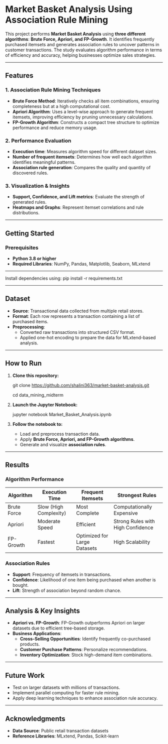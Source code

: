 # **Market Basket Analysis Using Association Rule Mining**

This project performs **Market Basket Analysis** using **three different algorithms**: **Brute Force, Apriori, and FP-Growth**. It identifies frequently purchased itemsets and generates association rules to uncover patterns in customer transactions. The study evaluates algorithm performance in terms of efficiency and accuracy, helping businesses optimize sales strategies.

---

## **Features**

### **1. Association Rule Mining Techniques**
- **Brute Force Method**: Iteratively checks all item combinations, ensuring completeness but at a high computational cost.
- **Apriori Algorithm**: Uses a level-wise approach to generate frequent itemsets, improving efficiency by pruning unnecessary calculations.
- **FP-Growth Algorithm**: Constructs a compact tree structure to optimize performance and reduce memory usage.

### **2. Performance Evaluation**
- **Execution time**: Measures algorithm speed for different dataset sizes.
- **Number of frequent itemsets**: Determines how well each algorithm identifies meaningful patterns.
- **Association rule generation**: Compares the quality and quantity of discovered rules.

### **3. Visualization & Insights**
- **Support, Confidence, and Lift metrics**: Evaluate the strength of generated rules.
- **Heatmaps and Graphs**: Represent itemset correlations and rule distributions.

---

## **Getting Started**

### **Prerequisites**
- **Python 3.8 or higher**
- **Required Libraries**: NumPy, Pandas, Matplotlib, Seaborn, MLxtend
---
Install dependencies using: pip install -r requirements.txt


---

## **Dataset**
- **Source**: Transactional data collected from multiple retail stores.
- **Format**: Each row represents a transaction containing a list of purchased items.
- **Preprocessing**:
  - Converted raw transactions into structured CSV format.
  - Applied one-hot encoding to prepare the data for MLxtend-based analysis.

---

## **How to Run**

1. **Clone this repository:**
  
   git clone https://github.com/shalini363/market-basket-analysis.git

   cd data_mining_midterm
  

3. **Launch the Jupyter Notebook:**
   
   jupyter notebook Market_Basket_Analysis.ipynb
  

4. **Follow the notebook to:**
   - Load and preprocess transaction data.
   - Apply **Brute Force, Apriori, and FP-Growth algorithms**.
   - Generate and visualize **association rules**.

---

## **Results**

### **Algorithm Performance**
| Algorithm   | Execution Time | Frequent Itemsets | Strongest Rules |
|------------|---------------|-------------------|----------------|
| Brute Force | Slow (High Complexity) | Most Complete | Computationally Expensive |
| Apriori | Moderate Speed | Efficient | Strong Rules with High Confidence |
| FP-Growth | Fastest | Optimized for Large Datasets | High Scalability |

### **Association Rules**
- **Support**: Frequency of itemsets in transactions.
- **Confidence**: Likelihood of one item being purchased when another is bought.
- **Lift**: Strength of association beyond random chance.

---

## **Analysis & Key Insights**
- **Apriori vs. FP-Growth**: FP-Growth outperforms Apriori on larger datasets due to efficient tree-based storage.
- **Business Applications**:
  - **Cross-Selling Opportunities**: Identify frequently co-purchased products.
  - **Customer Purchase Patterns**: Personalize recommendations.
  - **Inventory Optimization**: Stock high-demand item combinations.

---

## **Future Work**
- Test on larger datasets with millions of transactions.
- Implement parallel computing for faster rule mining.
- Apply deep learning techniques to enhance association rule accuracy.

---

## **Acknowledgments**
- **Data Source**: Public retail transaction datasets
- **Reference Libraries**: MLxtend, Pandas, Scikit-learn

